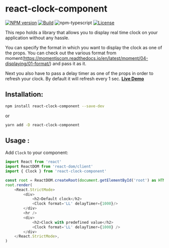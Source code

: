 # react-clock-component

[![NPM version][npm-image]][npm-url]
[![Build][github-build]][github-build-url]
![npm-typescript]
[![License][github-license]][github-license-url]

This repo holds a library that allows you to display real time clock on your application without any hassle.

You can specify the format in which you want to display the clock as one of the props.
You can check out the various format from moment(https://momentjscom.readthedocs.io/en/latest/moment/04-displaying/01-format/) and pass it as it. 

Next you also have to pass a delay timer as one of the props in order to refresh your clock. 
By default it will refresh every 1 sec.
[**Live Demo**](https://gapon2401.github.io/my-react-typescript-package/)

## Installation:

```bash
npm install react-clock-component --save-dev
```

or

```bash
yarn add -D react-clock-component
```

## Usage :

Add `Clock` to your component:

```js
import React from 'react'
import ReactDOM from 'react-dom/client'
import { Clock } from 'react-clock-component'

const root = ReactDOM.createRoot(document.getElementById('root') as HTMLElement)
root.render(
    <React.StrictMode>
        <div>
            <h2>Default clock</h2>
            <Clock format='LL' delayTimer={1000}/>
        </div>
        <hr />
        <div>
            <h2>Clock with predefined value</h2>
            <Clock format='LL' delayTimer={1000} />
        </div>
    </React.StrictMode>,
)

```

[npm-url]: https://www.npmjs.com/package/react-clock-component
[npm-image]: https://img.shields.io/npm/v/react-clock-component
[github-license]: https://img.shields.io/github/license/shubh-37/react-clock-component
[github-license-url]: https://github.com/gapon2401/react-clock-component/blob/master/LICENSE
[github-build]: https://github.com/gapon2401/react-clock-component/actions/workflows/publish.yml/badge.svg
[github-build-url]: https://github.com/gapon2401/react-clock-component/actions/workflows/publish.yml
[npm-typescript]: https://img.shields.io/npm/types/react-clock-component